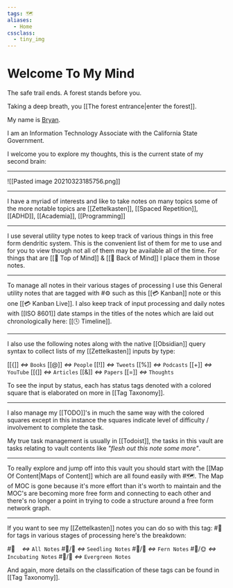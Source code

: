 ```yaml
---
tags: 🗺️
aliases: 
  - Home
cssclass:
  - tiny_img
---
```


# Welcome To My Mind

The safe trail ends. A forest stands before you.

Taking a deep breath, you [[The forest entrance|enter the forest]].

My name is [Bryan](https://www.bryanjenks.dev). 

I am an Information Technology Associate with the California State Government.

I welcome you to explore my thoughts, this is the current state of my second brain:

---

![[Pasted image 20210323185756.png]]

---

I have a myriad of interests and like to take notes on many topics some of the more notable topics are [[Zettelkasten]], [[Spaced Repetition]], [[ADHD]], [[Academia]], [[Programming]]

---

I use several utility type notes to keep track of various things in this free form dendritic system. This is the convenient list of them for me to use and for you to view though not all of them may be available all of the time. For things that are [[🧠️ Top of Mind]] & [[🧠️ Back of Mind]] I place them in those notes. 

---

To manage all notes in their various stages of processing I use this General utility notes that are tagged with #⚙️ such as this [[💳️ Kanban]] note or this one [[💳️ Kanban Live]]. I also keep track of input processing and daily notes with [[ISO 8601]] date stamps in the titles of the notes which are laid out chronologically here: [[🕓️ Timeline]].

---

I also use the following notes along with the native [[Obsidian]] query syntax to collect lists of my [[Zettelkasten]] inputs by type:

[[{]] *<=>* `Books`
[[@]] *<=>* `People`
[[!]] *<=>* `Tweets`
[[%]] *<=>* `Podcasts`
[[+]] *<=>* `YouTube`
[[(]] *<=>* `Articles`
[[&]] *<=>* `Papers`
[[=]] *<=>* `Thoughts`

To see the input by status, each has status tags denoted with a colored square that is elaborated on more in [[Tag Taxonomy]]. 

---

I also manage my [[TODO]]'s in much the same way with the colored squares except in this instance the squares indicate level of difficulty / involvement to complete the task.

My true task management is usually in [[Todoist]], the tasks in this vault are tasks relating to vault contents like *"flesh out this note some more"*.

---


To really explore and jump off into this vault you should start with the [[Map Of Content|Maps of Content]] which are all found easily with #🗺️. The Map of MOC is gone because it's more effort than it's worth to maintain and the MOC's are becoming more free form and connecting to each other and there's no longer a point in trying to code a structure around a free form network graph.

---

If you want to see my [[Zettelkasten]] notes you can do so with this tag: #📝️ for tags in various stages of processing here's the breakdown:

#📝️ &nbsp;&nbsp;&nbsp;*<=>* `All Notes`
#📝️/🌱️ *<=>* `Seedling Notes`
#📝️/🌿️ *<=>* `Fern Notes`
#📝️/🌞️ *<=>* `Incubating Notes`
#📝️/🌲️ *<=>* `Evergreen Notes`

And again, more details on the classification of these tags can be found in [[Tag Taxonomy]].
